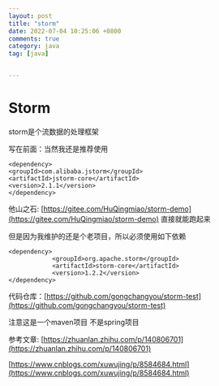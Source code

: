 ```yaml
---
layout: post
title: "storm"
date: 2022-07-04 10:25:06 +0800
comments: true
category: java
tag: [java]


---
```


# Storm

storm是个流数据的处理框架

写在前面：当然我还是推荐使用

```
<dependency>
<groupId>com.alibaba.jstorm</groupId>
<artifactId>jstorm-core</artifactId>
<version>2.1.1</version>
</dependency>
```

他山之石: [https://gitee.com/HuQingmiao/storm-demo](https://gitee.com/HuQingmiao/storm-demo)  直接就能跑起来



但是因为我维护的还是个老项目，所以必须使用如下依赖

```
<dependency>
            <groupId>org.apache.storm</groupId>
            <artifactId>storm-core</artifactId>
            <version>1.2.2</version>
</dependency>

```


代码仓库：[https://github.com/gongchangyou/storm-test](https://github.com/gongchangyou/storm-test)

注意这是一个maven项目 不是spring项目



参考文章:  [https://zhuanlan.zhihu.com/p/140806701](https://zhuanlan.zhihu.com/p/140806701)

[https://www.cnblogs.com/xuwujing/p/8584684.html](https://www.cnblogs.com/xuwujing/p/8584684.html)



